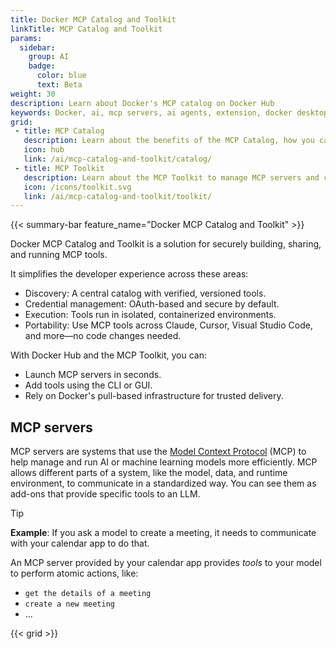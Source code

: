 ```yaml
---
title: Docker MCP Catalog and Toolkit
linkTitle: MCP Catalog and Toolkit
params:
  sidebar:
    group: AI
    badge:
      color: blue
      text: Beta
weight: 30
description: Learn about Docker's MCP catalog on Docker Hub
keywords: Docker, ai, mcp servers, ai agents, extension, docker desktop, llm, docker hub
grid:
 - title: MCP Catalog
   description: Learn about the benefits of the MCP Catalog, how you can use it, and how you can contribute
   icon: hub
   link: /ai/mcp-catalog-and-toolkit/catalog/
 - title: MCP Toolkit
   description: Learn about the MCP Toolkit to manage MCP servers and clients
   icon: /icons/toolkit.svg
   link: /ai/mcp-catalog-and-toolkit/toolkit/
---
```


{{< summary-bar feature_name="Docker MCP Catalog and Toolkit" >}}

Docker MCP Catalog and Toolkit is a solution for securely building, sharing, and
running MCP tools.

It simplifies the developer experience across these areas:

- Discovery: A central catalog with verified, versioned tools.
- Credential management: OAuth-based and secure by default.
- Execution: Tools run in isolated, containerized environments.
- Portability: Use MCP tools across Claude, Cursor, Visual Studio Code, and more—no code
  changes needed.

With Docker Hub and the MCP Toolkit, you can:

- Launch MCP servers in seconds.
- Add tools using the CLI or GUI.
- Rely on Docker's pull-based infrastructure for trusted delivery.

## MCP servers

MCP servers are systems that use the [Model Context Protocol](https://www.anthropic.com/news/model-context-protocol) (MCP) to help manage
and run AI or machine learning models more efficiently. MCP allows different
parts of a system, like the model, data, and runtime environment, to
communicate in a standardized way. You can see them as
add-ons that provide specific tools to an LLM.

> [!TIP]
> **Example**:
> If you ask a model to create a meeting, it needs to communicate with your calendar app to do that.
>
> An MCP server provided by your calendar app provides _tools_ to your model to perform atomic
> actions, like:
>
> - `get the details of a meeting`
> - `create a new meeting`
> - ...


{{< grid >}}
